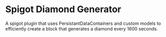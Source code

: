 # Spigot Diamond Generator
 A spigot plugin that uses PersistantDataContainers and custom models to efficiently create a block that generates a diamond every 1600 seconds.
